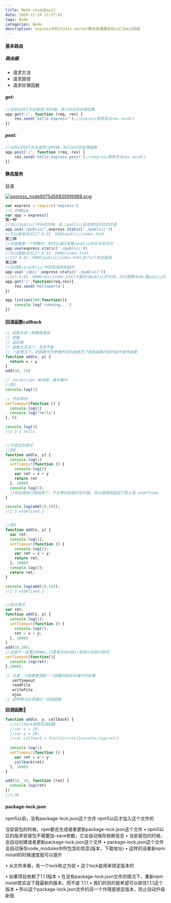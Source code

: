 ```yaml
---
title: Node-studyDay11
date: 2020-12-24 21:57:01
tags: Node
categories: Node
description: express中的static-server静态资源服务和callback初窥
---
```


#### 基本路由

##### 路由器

- 请求方法
- 请求路径
- 请求处理函数

##### get:

```js
//当你以GET方法请求/的时候，执行对应的处理函数
app.get('/', function (req, res) {
    res.send('hello express!');//express推荐写法res.send()
})
```

##### post:

```js
//当你以POST方法请求/的时候，执行对应的处理函数
app.post('/', function (req, res) {
    res.send('hello express post!');//express推荐写法res.send()
})
```

#### 静态服务

目录

[![express_node9075d568306f6988.png](https://b2.kuibu.net/file/imgdisk/2020/12/24/express_node9075d568306f6988.png)](https://img.kuibu.net/image/jUvM5)

```javascript
var express = require('express')
//1.创建app
var app = express()
第一种
//当以/public/开头的时候，去./poblic/目录查找对应的资源
app.use('/public/',express.static('./public/'))
//可以直接访问127.0.01：3000/public/index.html
第二种
//当省略第一个参数时，则可以通过省略/public的方式来访问
app.use(express.static('./public/'))
//可以直接访问127.0.01：3000/index.html
//127.0.01：3000/public/index.html这个url则会报错
第三种
//必须是/a/public/中的资源具体路径
app.use('/abc/',express.static('./public/'))
//127.0.01：3000/abc/index.html才能访问public的东西，可以理解为abc是public的别名
app.get('/',function(req,res){
	res.send('helloworld')
})

app.listien(300,function(){
    console.log('running...')
})
```

#### 回调函数callback

```js
// 函数也是一种数据类型
// 参数
// 返回值
// 函数太灵活了，无所不能
// 一般情况下，把函数作为参数的目的就是为了获取函数内部的异步操作结果
function add(x, y) {
  return x + y
}
add(10, 20)
```

```js
// JavaScript 单线程、事件循环
//例1
console.log(1)

// 不会等待
setTimeout(function () {
  console.log(2)
  console.log('hello')
}, 0)

console.log(3)
//1 3 2 hello


//不成立的情况
//例2
function add(x, y) {
  console.log(1)
  setTimeout(function () {
    console.log(2)
    var ret = x + y
    return ret
  }, 1000)
  console.log(3);
  //到这里执行就结束了，不会等到前面的定时器，所以直接就返回了默认值 undefined
}

console.log(add(10,20));
//1 3 undefined 2


//例3
function add(x, y) {
  var ret;
  console.log(1);
  setTimeout(function () {
    console.log(2);
    var ret = x + y;
    return ret;
  }, 1000)
  console.log(3);
  return ret;
}

console.log(add(10,20));
//1 3 undefined 2


//成立情况
var ret;
function add(x, y) {
  console.log(1);
  setTimeout(function () {
    console.log(2);
    ret = x + y;
  }, 1000)
}
add(10,20);
//这里不一定要2000ms,只要保证在add()调用之后执行就可
setTimeout(function(){
  console.log(ret);
},2000);
```

```javascript
// 注意：凡是需要得到一个函数内部异步操作的结果
   setTimeout
   readFile
   writeFile
   ajax
// 这种情况必须通过：回调函数
```

**回调函数**🌰

```js
function add(x, y, callback) {
  //callback就是回调函数
  //var x = 10;
  //var y = 20;
  //var callback = function(ret){console.log(ret)}
  
  console.log(1)
  setTimeout(function () {
    var ret = x + y
    callback(ret)
  }, 1000)
}

add(10, 20, function (ret) {
  console.log(ret)
})
//1,30
```

#### package-lock.json

npm5以前，没有package-lock.json这个文件
	   npm5以后才加入这个文件的

当安装包的时候，npm都会生成或者更新package-lock.json这个文件
•	npm5以后的版本安装包不需要加–save参数，它会自动保存依赖信息
•	当安装包的时候，会自动创建或者更新package-lock.json这个文件
•	package-lock.json这个文件会自动保存node_modules中所包含的信息(版本，下载地址)
•	这样的话重新npm install的时候速度就可以提升


•	从文件来看，有一个lock称之为锁
•	这个lock是用来锁定版本的


•	如果项目依赖了1.1.1版本
•	在没有package-lock.json文件的情况下，重新npm install其实会下载最新的版本，而不是 1.1.1
•	我们的目的是希望可以锁住1.1.1这个版本
•	所以这个package-lock.json文件的另一个作用是锁定版本，防止自动升级新版

